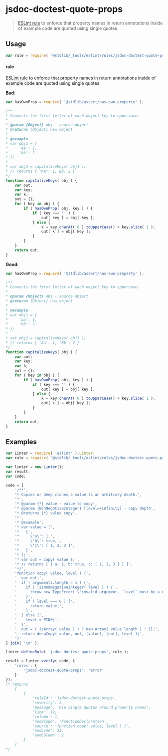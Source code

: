 <!--

@license Apache-2.0

Copyright (c) 2018 The Stdlib Authors.

Licensed under the Apache License, Version 2.0 (the "License");
you may not use this file except in compliance with the License.
You may obtain a copy of the License at

   http://www.apache.org/licenses/LICENSE-2.0

Unless required by applicable law or agreed to in writing, software
distributed under the License is distributed on an "AS IS" BASIS,
WITHOUT WARRANTIES OR CONDITIONS OF ANY KIND, either express or implied.
See the License for the specific language governing permissions and
limitations under the License.

-->

# jsdoc-doctest-quote-props

> [ESLint rule][eslint-rules] to enforce that property names in return annotations inside of example code are quoted using single quotes.

<section class="intro">

</section>

<!-- /.intro -->

<section class="usage">

## Usage

```javascript
var rule = require( '@stdlib/_tools/eslint/rules/jsdoc-doctest-quote-props' );
```

#### rule

[ESLint rule][eslint-rules] to enforce that property names in return annotations inside of example code are quoted using single quotes.

**Bad**:

<!-- eslint-disable stdlib/jsdoc-doctest-quote-props -->

```javascript
var hasOwnProp = require( '@stdlib/assert/has-own-property' );

/**
* Converts the first letter of each object key to uppercase.
*
* @param {Object} obj - source object
* @returns {Object} new object
*
* @example
* var obj1 = {
*     'aa': 1,
*     'bb': 2
* };
*
* var obj2 = capitalizeKeys( obj1 );
* // returns { "Aa": 1, Bb: 2 }
*/
function capitalizeKeys( obj ) {
    var out;
    var key;
    var k;
    out = {};
    for ( key in obj ) {
        if ( hasOwnProp( obj, key ) ) {
            if ( key === '' ) {
                out[ key ] = obj[ key ];
            } else {
                k = key.charAt( 0 ).toUpperCase() + key.slice( 1 );
                out[ k ] = obj[ key ];
            }
        }
    }
    return out;
}
```

**Good**:

```javascript
var hasOwnProp = require( '@stdlib/assert/has-own-property' );

/**
* Converts the first letter of each object key to uppercase.
*
* @param {Object} obj - source object
* @returns {Object} new object
*
* @example
* var obj1 = {
*     'aa': 1,
*     'bb': 2
* };
*
* var obj2 = capitalizeKeys( obj1 );
* // returns { 'Aa': 1, 'Bb': 2 }
*/
function capitalizeKeys( obj ) {
    var out;
    var key;
    var k;
    out = {};
    for ( key in obj ) {
        if ( hasOwnProp( obj, key ) ) {
            if ( key === '' ) {
                out[ key ] = obj[ key ];
            } else {
                k = key.charAt( 0 ).toUpperCase() + key.slice( 1 );
                out[ k ] = obj[ key ];
            }
        }
    }
    return out;
}
```

</section>

<!-- /.usage -->

<section class="examples">

## Examples

<!-- eslint no-undef: "error" -->

```javascript
var Linter = require( 'eslint' ).Linter;
var rule = require( '@stdlib/_tools/eslint/rules/jsdoc-doctest-quote-props' );

var linter = new Linter();
var result;
var code;

code = [
    '/**',
    '* Copies or deep clones a value to an arbitrary depth.',
    '*',
    '* @param {*} value - value to copy',
    '* @param {NonNegativeInteger} [level=+infinity] - copy depth',
    '* @returns {*} value copy',
    '*',
    '* @example',
    '* var value = [',
    '*   {',
    '*     \'a\': 1,',
    '*     \'b\': true,',
    '*     \'c\': [ 1, 2, 3 ]',
    '*   }',
    '* ];',
    '* var out = copy( value );',
    '* // returns [ { a: 1, b: true, c: [ 1, 2, 3 ] } ]',
    '*/',
    'function copy( value, level ) {',
    '  var out;',
    '  if ( arguments.length > 1 ) {',
    '    if ( !isNonNegativeInteger( level ) ) {',
    '      throw new TypeError( \'invalid argument. `level` must be a nonnegative integer. Value: `\' + level + \'`.\' );',
    '    }',
    '    if ( level === 0 ) {',
    '      return value;',
    '    }',
    '  } else {',
    '    level = PINF;',
    '  }',
    '  out = ( isArray( value ) ) ? new Array( value.length ) : {};',
    '  return deepCopy( value, out, [value], [out], level );',
    '}'
].join( '\n' );

linter.defineRule( 'jsdoc-doctest-quote-props', rule );

result = linter.verify( code, {
    'rules': {
        'jsdoc-doctest-quote-props': 'error'
    }
});
/* returns
    [
        {
            'ruleId': 'jsdoc-doctest-quote-props',
            'severity': 2,
            'message': 'Use single quotes around property names',
            'line': 19,
            'column': 1,
            'nodeType': 'FunctionDeclaration',
            'source': 'function copy( value, level ) {',
            'endLine': 33,
            'endColumn': 2
        }
    ]
*/
```

</section>

<!-- /.examples -->

<section class="links">

[eslint-rules]: https://eslint.org/docs/developer-guide/working-with-rules

</section>

<!-- /.links -->
